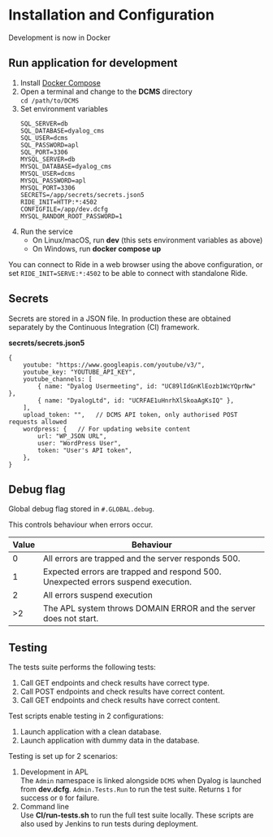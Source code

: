 # Installation and Configuration
Development is now in Docker

## Run application for development
1. Install [Docker Compose](https://docs.docker.com/compose/)
1. Open a terminal and change to the **DCMS** directory  
    `cd /path/to/DCMS`
1. Set environment variables
    ```
    SQL_SERVER=db
    SQL_DATABASE=dyalog_cms
    SQL_USER=dcms
    SQL_PASSWORD=apl
    SQL_PORT=3306
    MYSQL_SERVER=db
    MYSQL_DATABASE=dyalog_cms
    MYSQL_USER=dcms
    MYSQL_PASSWORD=apl
    MYSQL_PORT=3306
    SECRETS=/app/secrets/secrets.json5
    RIDE_INIT=HTTP:*:4502
    CONFIGFILE=/app/dev.dcfg
    MYSQL_RANDOM_ROOT_PASSWORD=1
    ```
1. Run the service
    - On Linux/macOS, run **dev** (this sets environment variables as above)
    - On Windows, run **docker compose up**

You can connect to Ride in a web browser using the above configuration, or set `RIDE_INIT=SERVE:*:4502` to be able to connect with standalone Ride.

## Secrets
Secrets are stored in a JSON file. In production these are obtained separately by the Continuous Integration (CI) framework.

**secrets/secrets.json5**
```
{
	youtube: "https://www.googleapis.com/youtube/v3/",
    youtube_key: "YOUTUBE_API_KEY",
	youtube_channels: [
		{ name: "Dyalog Usermeeting", id: "UC89lIdGnKlEozb1WcYQprNw" },
		{ name: "DyalogLtd", id: "UCRFAE1uHnrhXlSkoaAgKsIQ" },
	],
	upload_token: "",   // DCMS API token, only authorised POST requests allowed
	wordpress: {   // For updating website content
		url: "WP_JSON URL",
		user: "WordPress User",
		token: "User's API token",
	},
}
```

## Debug flag
Global debug flag stored in `#.GLOBAL.debug`.

This controls behaviour when errors occur.

|Value|Behaviour|
|---|---|
|0|All errors are trapped and the server responds 500.|
|1|Expected errors are trapped and respond 500. Unexpected errors suspend execution.|
|2|All errors suspend execution|
|>2|The APL system throws DOMAIN ERROR and the server does not start.|

## Testing
The tests suite performs the following tests:  
1. Call GET endpoints and check results have correct type.
2. Call POST endpoints and check results have correct content.
3. Call GET endpoints and check results have correct content.

Test scripts enable testing in 2 configurations:  
1. Launch application with a clean database.
2. Launch application with dummy data in the database.

Testing is set up for 2 scenarios:  
1. Development in APL  
    The `Admin` namespace is linked alongside `DCMS` when Dyalog is launched from **dev.dcfg**. `Admin.Tests.Run` to run the test suite. Returns `1` for success or `0` for failure. 
2. Command line  
    Use **CI/run-tests.sh** to run the full test suite locally. These scripts are also used by Jenkins to run tests during deployment.
